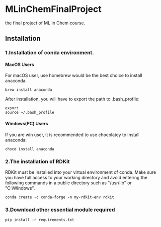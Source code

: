 # MLinChemFinalProject
the final project of ML in Chem course.

## Installation
### 1.Installation of conda environment.
#### MacOS Users
For macOS user, use homebrew would be the best choice to install
anaconda.
```
brew install anaconda
```
After installation, you will have to export the path to .bash_profile:
```
export 
source ~/.bash_profile
```

#### Windows(PC) Users
If you are win user, it is recommended to use chocolatey to install
anaconda:
```
choco install anaconda
```

### 2.The installation of RDKit
RDKit must be installed into your virtual environment of conda.
Make sure you have full access to your working directory and avoid
entering the following commands in a public directory such as "/usr/lib"
or "C:\Windows\".
```
conda create -c conda-forge -n my-rdkit-env rdkit
```

### 3.Download other essential module required
```
pip install -r requirements.txt
```